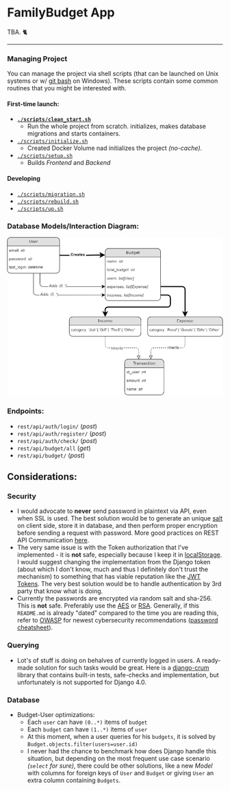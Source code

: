 # FamilyBudget App

TBA. 🐈

---


### Managing Project

You can manage the project via shell scripts (that can be launched on Unix systems or w/ [git bash](https://git-scm.com/downloads) on Windows). These scripts contain some common routines that you might be interested with.

#### **First-time launch:**

- [**`./scripts/clean_start.sh`**](./scripts/clean_start.sh)
    - Run the whole project from scratch. initializes, makes database migrations and starts containers.
- [`./scripts/initialize.sh`](./scripts/initialize.sh)
    - Created Docker Volume nad initializes the project _(no-cache)_.
- [`./scripts/setup.sh`](./scripts/setup.sh)
    - Builds _Frontend_ and _Backend_
    
#### **Developing**

- [`./scripts/migration.sh`](./scripts/migration.sh)
- [`./scripts/rebuild.sh`](./scripts/rebuild.sh)
- [`./scripts/up.sh`](./scripts/up.sh)


### Database Models/Interaction Diagram:

![./docs/img/database.png](./docs/img/database.png)

### Endpoints:


- `rest/api/auth/login/` (_post_)
- `rest/api/auth/register/` (_post_)
- `rest/api/auth/check/` (_post_)
- `rest/api/budget/all` (_get_)
- `rest/api/budget/` (_post_)


## Considerations:

### Security

- I would advocate to **never** send password in plaintext via API, even when SSL is used. The best solution would be to generate an unique [salt](https://en.wikipedia.org/wiki/Salt_(cryptography)) on client side, store it in database, and then perform proper encryption before sending a request with password. More good practices on REST API Communication [here](https://cheatsheetseries.owasp.org/cheatsheets/REST_Security_Cheat_Sheet.html).
- The very same issue is with the Token authorization that I've implemented - it is **not** safe, especially because I keep it in [localStorage](https://developer.mozilla.org/pl/docs/Web/API/Window/localStorage). I would suggest changing the implementation from the Django token (about which I don't know, much and thus I definitely don't trust the mechanism) to something that has viable reputation like the [JWT Tokens](https://jwt.io/). The very best solution would be to handle authentication by 3rd party that know what is doing.
- Currently the passwords are encrypted via random salt and sha-256. This is **not** safe. Preferably use the [AES](https://pl.wikipedia.org/wiki/Advanced_Encryption_Standard) or [RSA](https://en.wikipedia.org/wiki/RSA_(cryptosystem)). Generally, if this `README.md` is already "dated" compared to the time you are reading this, refer to [OWASP](https://owasp.org/) for newest cybersecurity recommendations ([password cheatsheet](https://cheatsheetseries.owasp.org/cheatsheets/Password_Storage_Cheat_Sheet.html)).


### Querying

- Lot's of stuff is doing on behalves of currently logged in users. A ready-made solution for such tasks would be great. Here is a [django-crum](https://pypi.org/project/django-crum/) library that contains built-in tests, safe-checks and implementation, but unfortunately is not supported for Django 4.0.

### Database

- Budget-User optimizations:
    - Each `user` can have `(0..*)` items of `budget`
    - Each `budget` can have `(1..*)` items of `user`
    - At this moment, when a user queries for his `budgets`, it is solved by `Budget.objects.filter(users=user.id)`
    - I never had the chance to benchmark how does Django handle this situation, but depending on the most frequent use case scenario _(`select` for sure)_, there could be other solutions, like a new _Model_ with columns for foreign keys of `User` and `Budget` or giving `User` an extra column containing `Budgets`.
